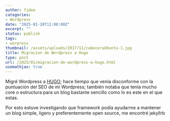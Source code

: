 ```yaml
---
author: fideo
categories:
- Wordpress 
date: "2025-01-20T11:00:00Z"
excerpt: ""
status: publish
tags:
- worpress
thumbnail: /assets/uploads/2017/11/cabeceraUbuntu-1.jpg
title: Migracion de Wordpress a Hugo 
type: post
url: /2025/01/migracion-de-wordpress-a-hugo.html
usemathjax: true
---
```


Migré Wordpress a [HUGO](https://gohugo.io/); hace tiempo que venía disconforme con la puntuación del SEO de mi Wordpress; también notaba que tenía mucho core o estructura para un blog bastante sencillo como lo es este en el que estas.
<!--more-->

Por esto estuve investigando que framework podía ayudarme a mantener un blog simple, ligero y preferentemente open source, me encontré jekyllrb
